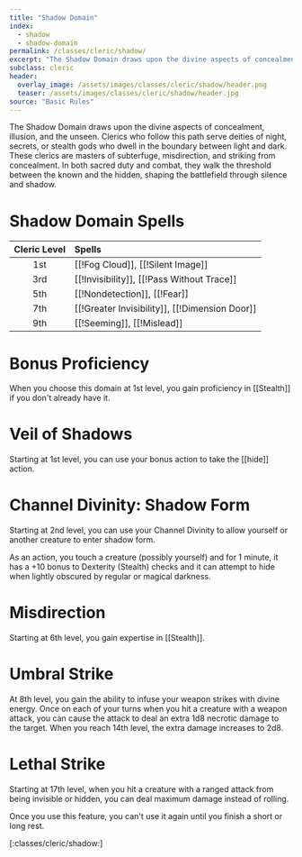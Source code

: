 ```yaml
---
title: "Shadow Domain"
index:
  - shadow
  - shadow-domain
permalink: /classes/cleric/shadow/
excerpt: "The Shadow Domain draws upon the divine aspects of concealment, illusion, and the unseen."
subclass: cleric
header:
  overlay_image: /assets/images/classes/cleric/shadow/header.png
  teaser: /assets/images/classes/cleric/shadow/header.jpg
source: "Basic Rules"
---
```

The Shadow Domain draws upon the divine aspects of concealment, illusion, and the unseen. Clerics who follow this path serve deities of night, secrets, or stealth gods who dwell in the boundary between light and dark. These clerics are masters of subterfuge, misdirection, and striking from concealment. In both sacred duty and combat, they walk the threshold between the known and the hidden, shaping the battlefield through silence and shadow.

# Shadow Domain Spells

| Cleric Level | Spells                              |
| :----------: | :---------------------------------- |
| 1st | [[!Fog Cloud]], [[!Silent Image]]                   |
| 3rd | [[!Invisibility]], [[!Pass Without Trace]] |
| 5th |	[[!Nondetection]], [[!Fear]]             |
| 7th | [[!Greater Invisibility]], [[!Dimension Door]]        |
| 9th | [[!Seeming]], [[!Mislead]]         |

# Bonus Proficiency
When you choose this domain at 1st level, you gain proficiency in [[Stealth]] if you don't already have it.

# Veil of Shadows
Starting at 1st level, you can use your bonus action to take the [[hide]] action.

# Channel Divinity: Shadow Form
Starting at 2nd level, you can use your Channel Divinity to allow yourself or another creature to enter shadow form.

As an action, you touch a creature (possibly yourself) and for 1 minute, it has a +10 bonus to Dexterity (Stealth) checks and it can attempt to hide when lightly obscured by regular or magical darkness.

# Misdirection 
Starting at 6th level, you gain expertise in [[Stealth]].

# Umbral Strike
At 8th level, you gain the ability to infuse your weapon strikes with divine energy. Once on each of your turns when you hit a creature with a weapon attack, you can cause the attack to deal an extra 1d8 necrotic damage to the target. When you reach 14th level, the extra damage increases to 2d8.

# Lethal Strike
Starting at 17th level, when you hit a creature with a ranged attack from being invisible or hidden, you can deal maximum damage instead of rolling.

Once you use this feature, you can't use it again until you finish a short or long rest.

[:classes/cleric/shadow:]
